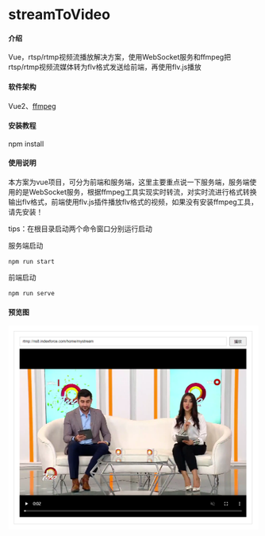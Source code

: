 # streamToVideo

#### 介绍
Vue，rtsp/rtmp视频流播放解决方案，使用WebSocket服务和ffmpeg把rtsp/rtmp视频流媒体转为flv格式发送给前端，再使用flv.js播放

#### 软件架构
Vue2、[ffmpeg](https://www.ffmpeg.org/download.html)


#### 安装教程

npm install

#### 使用说明
  本方案为vue项目，可分为前端和服务端，这里主要重点说一下服务端，服务端使用的是WebSocket服务，根据ffmpeg工具实现实时转流，对实时流进行格式转换输出flv格式，前端使用flv.js插件播放flv格式的视频，如果没有安装ffmpeg工具，请先安装！

tips：在根目录启动两个命令窗口分别运行启动

服务端启动
```
npm run start
```
前端启动
```
npm run serve
```

#### 预览图

![预览图](src/assets/1684744676817.png)
